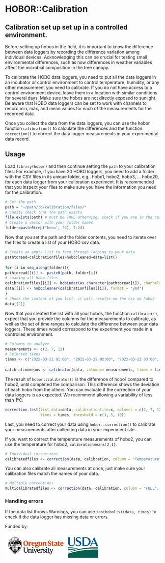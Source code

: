 # HOBOR::Calibration 

## Calibration set up set up in a controlled environment.
Before setting up hobos in the field, it is important to know the difference between data loggers by recording the difference variation among individual devices. Acknowledging this can be crucial for testing small environmental differences, such as how differences in weather variables affect the microbial composition in the tree canopy. 

To calibrate the HOBO data loggers, you need to put all the data loggers in an incubator or control environment to control temperature, humidity, or any other measurement you need to calibrate. If you do not have access to a control environment device, leave them in a location with similar conditions for several days. Make sure the hobos are not directly exposed to sunlight. Be aware that HOBO data loggers can be set to work with channels to record min, max, and mean values for each of the measurements for the recorded data.

Once you collect the data from the data loggers, you can use the hobor function `calibration()` to calculate the differences and the function `correction()` to correct the data logger measurements in your experimental data record.

## Usage
Load `library(hobor)` and then continue setting the `path` to your calibration files. For example, if you have 20 HOBO loggers, you need to add a folder with the CSV files in its unique folder, e.g., hobo1, hobo2, hobo3, ... hobo20, for each data logger from your calibration experiment. It is recommended that you inspect your files to make sure you have the information you need for the calibration. 

```R
# Set the path
path = "~/path/to/calibration/files/"
# Sanity check that the path exists
file.exists(path) # must be TRUE otherwise, check if you are in the correct folder
# Create a vector with your folder names 
folder=paste0(rep("hobo", 24), 1:24)
```
Now that you set the path and the folder contents, you need to iterate over the files to create a list of your HOBO csv data.

```R
# Create an empty list to feed through looping to your data
pathtoread=calibrationfiles=hobocleaned=data=list()

for (i in seq_along(folder)){
pathtoread[[i]] <- paste0(path, folder[i])
# Loading all hobo files
calibrationfiles[[i]] <- hobinder(as.character(pathtoread[i]), channels = "ON" ) # channels is a new feature
data[[i]] <- hobocleaner(calibrationfiles[[i]], format = "ymd")
}
# Check the content of you list, it will results on the csv on hobo2
data[[2]]
```
Now that you created the list with all your hobos, the function `calibrator()`, 
expect that you provide the columns for the measurements to calibrate, as well as 
the set of time ranges to calculate the difference between your data loggers.
These times would correspond to the experiment you made in a controlled environment. 

```R
# Columns to analyze
measurements <- c(2, 7, 12)
# Selected times
times <- c("2022-03-22 01:00", "2022-03-22 02:00", "2022-03-22 03:00", "2022-03-22 04:00","2022-03-22 05:00", "2022-03-22 06:00", "2022-03-22 07:00", "2022-03-22 08:00","2022-03-22 09:00")

calibrationmeans <- calibrator(data, columns= measurements, times = times)
```
The result of `hobor::calibrator()` is the difference of hobo1 compared to hobo2,
until completed the comparison. This difference shows the deviation of each hobo
from the others.
You can evaluate if the correction of your data loggers is as expected. We
recommend allowing a variability of less than 1°C.
```R
correction.test(list.data=data, calibrationfile=x, columns = c(2, 7, 12), 
                times = times, threshold = c(1, 5, 10))
```

Last, you need to correct your data using `hobor::correction()` to calibrate your 
measurements after collecting data in your experiment site.

If you want to correct the temperature measurements of hobo2, you can use the 
temperature for hobo2, `calibrationmeans[2,1]`. 
```R
# Individual corrections
calibratedfiles <- correction(data, calibration, column = "Temperature", calibrate = "0.1089")
```
You can also calibrate all measurements at once, just make sure your calibration files match the names of your data.
```R
# Multiple corrections
multicalibratedfiles <- correction(data, calibration, column = "FULL", calibrate = USEFILE)
```

### Handling errors
If the data list throws Warnings, you can use `testhobolist(data, times)` to check if the data logger has missing data or errors. 



<p>Funded by:</p>
<img src="../images/osu-logo.png" alt="OSU Logo" style="width: 200px;"/>
<img src="../images/USDA-logo.png" alt="USDA Logo" style="width: 100px;"/>
